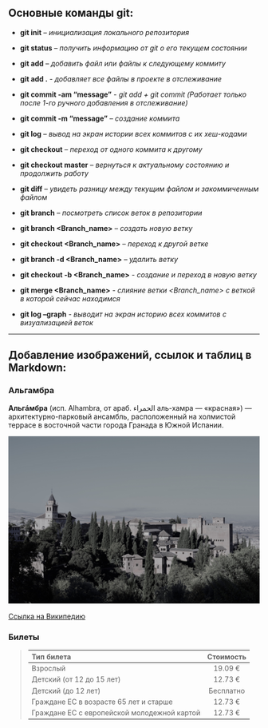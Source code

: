 ## Основные команды git:

+ **git init** – *инициализация локального репозитория*

+ **git status** – *получить информацию от git о его текущем состоянии*

+ **git add** – *добавить файл или файлы к следующему коммиту*

+ **git add .** - *добавляет все файлы в проекте в отслеживание*

+ **git commit -am “message”** - *git add + git commit (Работает только после 1-го ручного добавления в отслеживание)*

+ **git commit -m “message”** – *создание коммита*

+ **git log** – *вывод на экран истории всех коммитов с их хеш-кодами*

+ **git checkout** – *переход от одного коммита к другому*

+ **git checkout master** – *вернуться к актуальному состоянию и продолжить работу*

+ **git diff** – *увидеть разницу между текущим файлом и закоммиченным файлом*

+ **git branch** – *посмотреть список веток в репозитории*

+ **git branch <Branch_name>** – *создать новую ветку*

+ **git checkout <Branch_name>** – *переход к другой ветке*

+ **git branch -d <Branch_name>** – *удалить ветку*

+ **git checkout -b <Branch_name>** - *создание и переход в новую ветку*

+ **git merge <Branch_name>** - *слияние ветки <Branch_name> с веткой в которой сейчас находимся*

+ **git log –graph** - *выводит на экран историю всех коммитов с визуализацией веток*



---

## Добавление изображений, ссылок и таблиц в Markdown:

### Альгамбра

**Альгáмбра** (исп. Alhambra, от араб. الحمراء аль-хамра — «красная») — архитектурно-парковый ансамбль, расположенный на холмистой террасе в восточной части города Гранада в Южной Испании.

![Альгамбра](Alhambra.JPG)

[Ссылка на Википедию](https://ru.wikipedia.org/wiki/%D0%90%D0%BB%D1%8C%D0%B3%D0%B0%D0%BC%D0%B1%D1%80%D0%B0)

### Билеты

>| Тип билета | Стоимость |
>|:-----------|:---------:|
>|Взрослый|19.09 €|
>|Детский (от 12 до 15 лет)|12.73 €|
>|Детский (до 12 лет)|Бесплатно|
>|Граждане ЕС в возрасте 65 лет и старше|12.73 €|
>|Граждане ЕС с европейской молодежной картой|12.73 €|